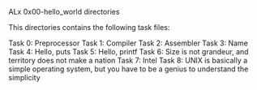 ALx 0x00-hello_world directories

This directories contains the following task files:

Task 0: Preprocessor
Task 1: Compiler
Task 2: Assembler
Task 3: Name
Task 4: Hello, puts
Task 5: Hello, printf
Task 6: Size is not grandeur, and territory does not make a nation
Task 7: Intel
Task 8: UNIX is basically a simple operating system, but you have to be a genius to understand the simplicity
